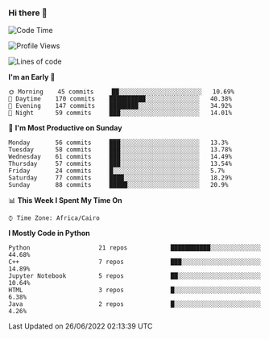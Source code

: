 ### Hi there 👋

<!--
**AMR-KELEG/AMR-KELEG** is a ✨ _special_ ✨ repository because its `README.md` (this file) appears on your GitHub profile.

Here are some ideas to get you started:

- 🔭 I’m currently working on ...
- 🌱 I’m currently learning ...
- 👯 I’m looking to collaborate on ...
- 🤔 I’m looking for help with ...
- 💬 Ask me about ...
- 📫 How to reach me: ...
- 😄 Pronouns: ...
- ⚡ Fun fact: ...
-->

<!--START_SECTION:waka-->
![Code Time](http://img.shields.io/badge/Code%20Time-0%20secs-blue)

![Profile Views](http://img.shields.io/badge/Profile%20Views-8-blue)

![Lines of code](https://img.shields.io/badge/From%20Hello%20World%20I%27ve%20Written-2%20Million%20lines%20of%20code-blue)

**I'm an Early 🐤** 

```text
🌞 Morning    45 commits     ██░░░░░░░░░░░░░░░░░░░░░░░   10.69% 
🌆 Daytime    170 commits    ██████████░░░░░░░░░░░░░░░   40.38% 
🌃 Evening    147 commits    ████████░░░░░░░░░░░░░░░░░   34.92% 
🌙 Night      59 commits     ███░░░░░░░░░░░░░░░░░░░░░░   14.01%

```
📅 **I'm Most Productive on Sunday** 

```text
Monday       56 commits     ███░░░░░░░░░░░░░░░░░░░░░░   13.3% 
Tuesday      58 commits     ███░░░░░░░░░░░░░░░░░░░░░░   13.78% 
Wednesday    61 commits     ███░░░░░░░░░░░░░░░░░░░░░░   14.49% 
Thursday     57 commits     ███░░░░░░░░░░░░░░░░░░░░░░   13.54% 
Friday       24 commits     █░░░░░░░░░░░░░░░░░░░░░░░░   5.7% 
Saturday     77 commits     ████░░░░░░░░░░░░░░░░░░░░░   18.29% 
Sunday       88 commits     █████░░░░░░░░░░░░░░░░░░░░   20.9%

```


📊 **This Week I Spent My Time On** 

```text
⌚︎ Time Zone: Africa/Cairo

```

**I Mostly Code in Python** 

```text
Python                   21 repos            ███████████░░░░░░░░░░░░░░   44.68% 
C++                      7 repos             ███░░░░░░░░░░░░░░░░░░░░░░   14.89% 
Jupyter Notebook         5 repos             ██░░░░░░░░░░░░░░░░░░░░░░░   10.64% 
HTML                     3 repos             █░░░░░░░░░░░░░░░░░░░░░░░░   6.38% 
Java                     2 repos             █░░░░░░░░░░░░░░░░░░░░░░░░   4.26%

```



 Last Updated on 26/06/2022 02:13:39 UTC
<!--END_SECTION:waka-->
